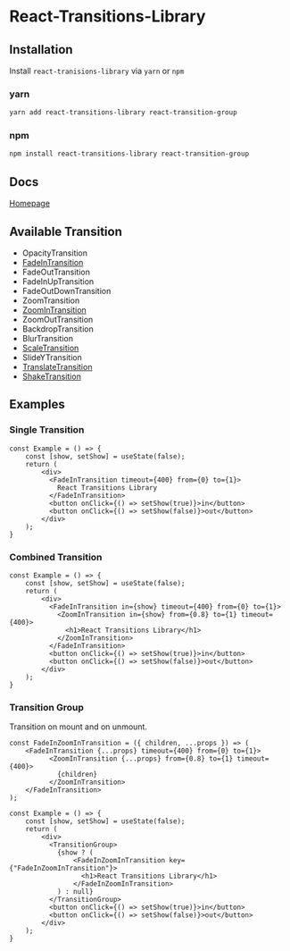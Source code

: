 # React-Transitions-Library

## Installation
Install `react-tranisions-library` via `yarn` or `npm`
### yarn
```sh
yarn add react-transitions-library react-transition-group
```
### npm
```sh
npm install react-transitions-library react-transition-group
```

## Docs
[Homepage](https://rilexus.github.io/react-transitions-library/)

## Available Transition
* OpacityTransition
* [FadeInTransition](transitions/fade-in-transition/README.md)
* FadeOutTransition
* FadeInUpTransition
* FadeOutDownTransition
* ZoomTransition
* [ZoomInTransition](transitions/zoom-in-transition/README.md)
* ZoomOutTransition
* BackdropTransition
* BlurTransition
* [ScaleTransition](transitions/scale-transition/README.md)
* SlideYTransition
* [TranslateTransition](transitions/translate-transition/README.md)
* [ShakeTransition](transitions/shake-transition/README.md)

## Examples
### Single Transition
```tsx
const Example = () => {
    const [show, setShow] = useState(false);
    return (
    	<div>
          <FadeInTransition timeout={400} from={0} to={1}>
            React Transitions Library
          </FadeInTransition>
          <button onClick={() => setShow(true)}>in</button>
          <button onClick={() => setShow(false)}>out</button>
    	</div> 
    );
}
```

### Combined Transition
```tsx
const Example = () => {
    const [show, setShow] = useState(false);
    return (
        <div>
          <FadeInTransition in={show} timeout={400} from={0} to={1}>
            <ZoomInTransition in={show} from={0.8} to={1} timeout={400}>
              <h1>React Transitions Library</h1>
            </ZoomInTransition>
          </FadeInTransition>
          <button onClick={() => setShow(true)}>in</button>
          <button onClick={() => setShow(false)}>out</button>
        </div> 
    );
}
```

### Transition Group
Transition on mount and on unmount.
```tsx
const FadeInZoomInTransition = ({ children, ...props }) => (
	<FadeInTransition {...props} timeout={400} from={0} to={1}>
          <ZoomInTransition {...props} from={0.8} to={1} timeout={400}>
            {children}
          </ZoomInTransition>
	</FadeInTransition>
);

const Example = () => {
    const [show, setShow] = useState(false);
    return (
        <div>
          <TransitionGroup>
            {show ? (
            	<FadeInZoomInTransition key={"FadeInZoomInTransition"}>
                  <h1>React Transitions Library</h1>
            	</FadeInZoomInTransition>
            ) : null}
          </TransitionGroup>
          <button onClick={() => setShow(true)}>in</button>
          <button onClick={() => setShow(false)}>out</button>
        </div> 
    );
}
```
